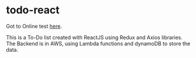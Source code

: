 # todo-react

Got to Online test [here](https://jorgegarcia1996.github.io/todo-react).

This is a To-Do list created with ReactJS using Redux and Axios libraries.
The Backend is in AWS, using Lambda functions and dynamoDB to store the data.
